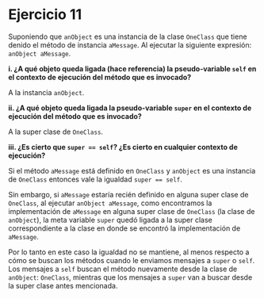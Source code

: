 # Ejercicio 11

Suponiendo que `anObject` es una instancia de la clase `OneClass` que tiene denido el método de instancia `aMessage`. Al ejecutar la siguiente expresión: `anObject aMessage`.

**i. ¿A qué objeto queda ligada (hace referencia) la pseudo-variable `self` en el contexto de ejecución del método que es invocado?**

A la instancia `anObject`.

**ii. ¿A qué objeto queda ligada la pseudo-variable `super` en el contexto de ejecución del método que es invocado?**

A la super clase de `OneClass`.

**iii. ¿Es cierto que `super == self`? ¿Es cierto en cualquier contexto de ejecución?**

Si el método `aMessage` está definido en `OneClass` y `anObject` es una instancia de `OneClass` entonces vale la igualdad `super == self`.

Sin embargo, si `aMessage` estaría recién definido en alguna super clase de `OneClass`, al ejecutar `anObject aMessage`, como encontramos la implementación de `aMessage` en alguna super clase de `OneClass` (la clase de `anObject`), la meta variable `super` quedó ligada a la super clase correspondiente a la clase en donde se encontró la implementación de `aMessage`.

Por lo tanto en este caso la igualdad no se mantiene, al menos respecto a cómo se buscan los métodos cuando le enviamos mensajes a `super` o `self`. Los mensajes a `self` buscan el método nuevamente desde la clase de `anObject`: `OneClass`, mientras que los mensajes a `super` van a buscar desde la super clase antes mencionada.
